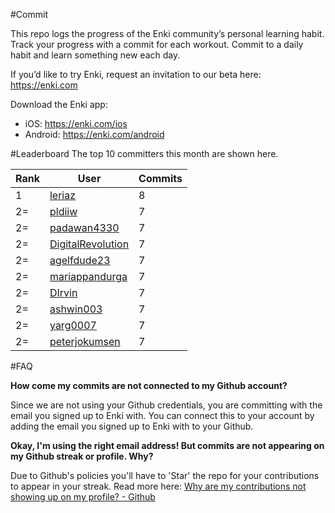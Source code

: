 #Commit

This repo logs the progress of the Enki community’s personal learning habit. Track your progress with a commit for each workout. Commit to a daily habit and learn something new each day.

If you’d like to try Enki, request an invitation to our beta here: https://enki.com

Download the Enki app: 
 - iOS: https://enki.com/ios
 - Android: https://enki.com/android

#Leaderboard
The top 10 committers this month are shown here.

| Rank | User | Commits |
|------|------|---------|
|1|[leriaz](https://github.com/leriaz)|8|
|2=|[pldiiw](https://github.com/pldiiw)|7|
|2=|[padawan4330](https://github.com/padawan4330)|7|
|2=|[DigitalRevolution](https://github.com/DigitalRevolution)|7|
|2=|[agelfdude23](https://github.com/agelfdude23)|7|
|2=|[mariappandurga](https://github.com/mariappandurga)|7|
|2=|[DIrvin](https://github.com/DIrvin)|7|
|2=|[ashwin003](https://github.com/ashwin003)|7|
|2=|[yarg0007](https://github.com/yarg0007)|7|
|2=|[peterjokumsen](https://github.com/peterjokumsen)|7|

#FAQ

**How come my commits are not connected to my Github account?**

Since we are not using your Github credentials, you are committing with the email you signed up to Enki with. You can connect this to your account by adding the email you signed up to Enki with to your Github.

**Okay, I'm using the right email address! But commits are not appearing on my Github streak or profile. Why?**

Due to Github's policies you'll have to 'Star' the repo for your contributions to appear in your streak. Read more here: [Why are my contributions not showing up on my profile? - Github](https://help.github.com/articles/why-are-my-contributions-not-showing-up-on-my-profile/)

